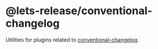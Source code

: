 # @lets-release/conventional-changelog

Utilities for plugins related to [conventional-changelog][].

[conventional-changelog]: https://github.com/conventional-changelog/conventional-changelog
